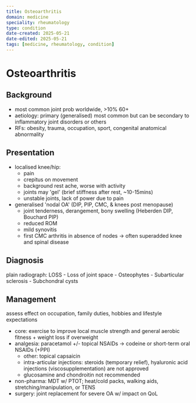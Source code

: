 ```yaml
---
title: Osteoarthritis
domain: medicine
speciality: rheumatology
type: condition
date-created: 2025-05-21
date-edited: 2025-05-21
tags: [medicine, rheumatology, condition]
---
```


# Osteoarthritis

## Background
- most common joint prob worldwide, >10% 60+
- aetiology: primary (generalised) most common but can be secondary to inflammatory joint disorders or others
- RFs: obesity, trauma, occupation, sport, congenital anatomical abnormality

## Presentation
- localised knee/hip: 
    - pain
    - crepitus on movement
    - background rest ache, worse with activity
    - joints may 'gel' (brief stiffness after rest, ~10-15mins)
    - unstable joints, lack of power due to pain
- generalised 'nodal OA' (DIP, PIP, CMC, & knees post menopause)
    - joint tenderness, derangement, bony swelling (Heberden DIP, Bouchard PIP)
    - reduced ROM
    - mild synovitis
    - first CMC arthritis in absence of nodes -> often superadded knee and spinal disease

## Diagnosis
plain radiograph: LOSS
    - Loss of joint space
    - Osteophytes
    - Subarticular sclerosis
    - Subchondral cysts

## Management
assess effect on occupation, family duties, hobbies and lifestyle expectations

- core: exercise to improve local muscle strength and general aerobic fitness + weight loss if overweight
- analgesia: paracetamol +/- topical NSAIDs -> codeine or short-term oral NSAIDs (+PPI)
    - other: topical capsaicin
    - intra-articular injections: steroids (temporary relief), hyaluronic acid injections (viscosupplementation) are not approved
    - glucosamine and chondroitin not recommended
- non-pharma: MDT w/ PTOT; heat/cold packs, walking aids, stretching/manipulation, or TENS
- surgery: joint replacement for severe OA w/ impact on QoL
